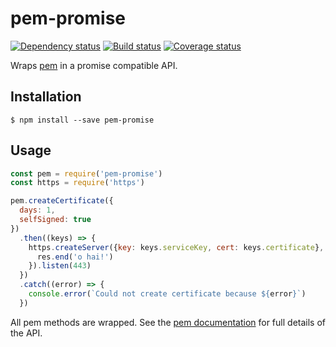 # pem-promise

[![Dependency status][david-image]][david-url] [![Build status][travis-image]][travis-url] [![Coverage status][coveralls-image]][coveralls-url]

Wraps [pem](https://libraries.io/npm/pem) in a promise compatible API.

## Installation

```
$ npm install --save pem-promise
```

## Usage

```javascript
const pem = require('pem-promise')
const https = require('https')

pem.createCertificate({
  days: 1,
  selfSigned: true
})
  .then((keys) => {
    https.createServer({key: keys.serviceKey, cert: keys.certificate}, function(req, res) {
      res.end('o hai!')
    }).listen(443)
  })
  .catch((error) => {
    console.error(`Could not create certificate because ${error}`)
  })
```

All pem methods are wrapped.  See the [pem documentation][] for full details of the API.

[david-image]: https://david-dm.org/achingbrain/pem-promise.svg?theme=shields.io
[david-url]: https://david-dm.org/achingbrain/pem-promise
[travis-image]: https://img.shields.io/travis/achingbrain/pem-promise/master.svg
[travis-url]: https://travis-ci.org/achingbrain/pem-promise
[coveralls-image]: http://img.shields.io/coveralls/achingbrain/pem-promise/master.svg
[coveralls-url]: https://coveralls.io/r/achingbrain/pem-promise
[pem documentation]: https://github.com/andris9/pem/blob/master/README.md
